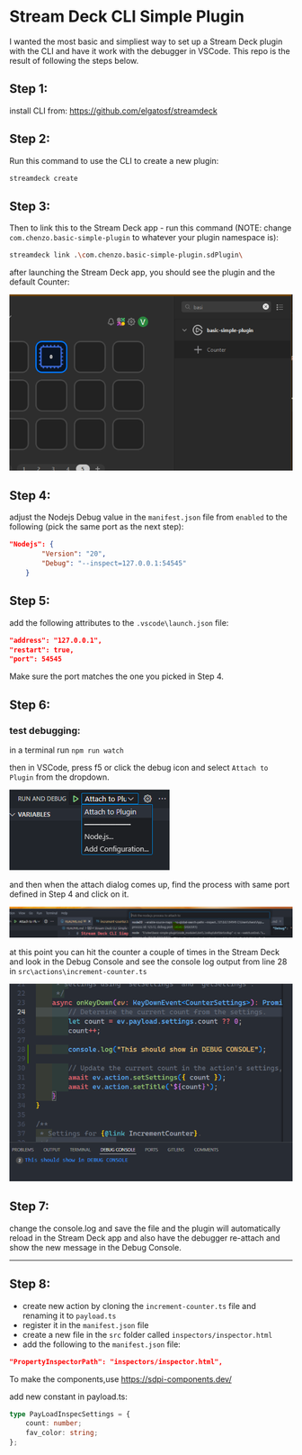 

# Stream Deck CLI Simple Plugin


I wanted the most basic and simpliest way to set up a Stream Deck plugin with the CLI and have it work with the debugger in VSCode.  This repo is the result of following the steps below.

## Step 1:
install CLI from: https://github.com/elgatosf/streamdeck 


## Step 2:
Run this command to use the CLI to create a new plugin:

```bash
streamdeck create
```


## Step 3:
Then to link this to the Stream Deck app - run this command (NOTE: change `com.chenzo.basic-simple-plugin` to whatever your plugin namespace is):

```bash
streamdeck link .\com.chenzo.basic-simple-plugin.sdPlugin\
```

after launching the Stream Deck app, you should see the plugin and the default Counter:

![Stream Deck App](./docs/step3.png)


## Step 4:
adjust the Nodejs Debug value in the `manifest.json` file from `enabled` to the following (pick the same port as the next step):

```json
"Nodejs": {
		"Version": "20",
		"Debug": "--inspect=127.0.0.1:54545"
	}
```

## Step 5:

add the following attributes to the `.vscode\launch.json` file:

```json
"address": "127.0.0.1",
"restart": true,
"port": 54545
```

Make sure the port matches the one you picked in Step 4.

## Step 6:
### test debugging:

in a terminal run `npm run watch` 

then in VSCode, press f5 or click the debug icon and select `Attach to Plugin` from the dropdown.

![VS Code Run and Debug](./docs/step6.png)

and then when the attach dialog comes up, find the process with same port defined in Step 4 and click on it.

![VS Code Attach](./docs/step6-2.png)

at this point you can hit the counter a couple of times in the Stream Deck and look in the Debug Console and see the console log output from line 28 in `src\actions\increment-counter.ts` 

![VS Code Attach](./docs/step6-3.png)


## Step 7:

change the console.log and save the file and the plugin will automatically reload in the Stream Deck app and also have the debugger re-attach and show the new message in the Debug Console.



-------

## Step 8: 

- create new action by cloning the `increment-counter.ts` file and renaming it to `payload.ts`
- register it in the `manifest.json` file
- create a new file in the `src` folder called `inspectors/inspector.html` 
- add the following to the `manifest.json` file:

```json
"PropertyInspectorPath": "inspectors/inspector.html",
```

To make the components,use https://sdpi-components.dev/

add new constant in payload.ts:

```typescript
type PayLoadInspecSettings = {
	count: number;
	fav_color: string;
};
```
